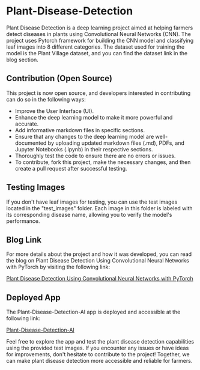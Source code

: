 # Plant-Disease-Detection

Plant Disease Detection is a deep learning project aimed at helping farmers detect diseases in plants using Convolutional Neural Networks (CNN). The project uses Pytorch framework for building the CNN model and classifying leaf images into 8 different categories. The dataset used for training the model is the Plant Village dataset, and you can find the dataset link in the blog section.

## Contribution (Open Source)

This project is now open source, and developers interested in contributing can do so in the following ways:

- Improve the User Interface (UI).
- Enhance the deep learning model to make it more powerful and accurate.
- Add informative markdown files in specific sections.
- Ensure that any changes to the deep learning model are well-documented by uploading updated markdown files (.md), PDFs, and Jupyter Notebooks (.ipynb) in their respective sections.
- Thoroughly test the code to ensure there are no errors or issues.
- To contribute, fork this project, make the necessary changes, and then create a pull request after successful testing.

## Testing Images

If you don't have leaf images for testing, you can use the test images located in the "test_images" folder. Each image in this folder is labeled with its corresponding disease name, allowing you to verify the model's performance.

## Blog Link

For more details about the project and how it was developed, you can read the blog on Plant Disease Detection Using Convolutional Neural Networks with PyTorch by visiting the following link:

[Plant Disease Detection Using Convolutional Neural Networks with PyTorch](https://medium.com/analytics-vidhya/plant-disease-detection-using-convolutional-neural-networks-and-pytorch-87c00c54c88f)

## Deployed App

The Plant-Disease-Detection-AI app is deployed and accessible at the following link:

[Plant-Disease-Detection-AI](https://plant-disease-detection-ai.herokuapp.com/)

Feel free to explore the app and test the plant disease detection capabilities using the provided test images. If you encounter any issues or have ideas for improvements, don't hesitate to contribute to the project! Together, we can make plant disease detection more accessible and reliable for farmers.
